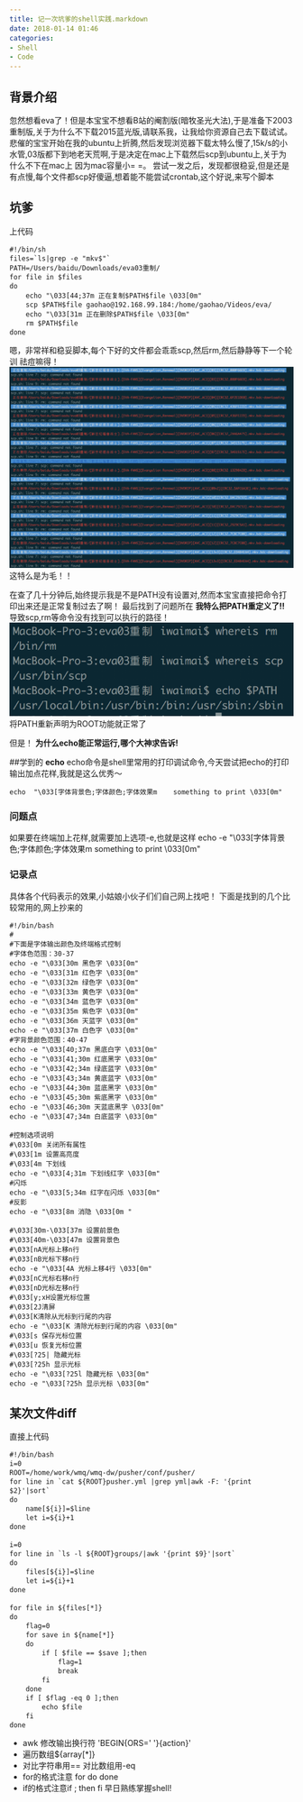 ```yaml
---
title: 记一次坑爹的shell实践.markdown
date: 2018-01-14 01:46
categories: 
- Shell
- Code
---
```

## 背景介绍
忽然想看eva了！但是本宝宝不想看B站的阉割版(暗牧圣光大法),于是准备下2003重制版,关于为什么不下载2015蓝光版,请联系我，让我给你资源自己去下载试试。
悲催的宝宝开始在我的ubuntu上折腾,然后发现浏览器下载太特么慢了,15k/s的小水管,03版都下到地老天荒啊,于是决定在mac上下载然后scp到ubuntu上,关于为什么不下在mac上
因为mac容量小= =。
尝试一发之后，发现都很稳妥,但是还是有点慢,每个文件都scp好傻逼,想着能不能尝试crontab,这个好说,来写个脚本

## 坑爹
上代码
```shell
#!/bin/sh
files=`ls|grep -e "mkv$"`
PATH=/Users/baidu/Downloads/eva03重制/
for file in $files
do
    echo "\033[44;37m 正在复制$PATH$file \033[0m"
    scp $PATH$file gaohao@192.168.99.184:/home/gaohao/Videos/eva/
    echo "\033[31m 正在删除$PATH$file \033[0m"
    rm $PATH$file
done
```
嗯，非常祥和稳妥脚本,每个下好的文件都会乖乖scp,然后rm,然后静静等下一个轮训
祛痘嘛得！
![命令无法找到](/uploads/shell/command_not_found.png)
这特么是为毛！！

在查了几十分钟后,始终提示我是不是PATH没有设置对,然而本宝宝直接把命令打印出来还是正常复制过去了啊！
最后找到了问题所在
**我特么把PATH重定义了!!**
导致scp,rm等命令没有找到可以执行的路径！
![PATH路径](/uploads/shell/PATH.png)
将PATH重新声明为ROOT功能就正常了

但是！
**为什么echo能正常运行,哪个大神求告诉!**

##学到的
**echo**
echo命令是shell里常用的打印调试命令,今天尝试把echo的打印输出加点花样,我就是这么优秀～
```shell
echo  "\033[字体背景色;字体颜色;字体效果m    something to print \033[0m"
```
### 问题点
如果要在终端加上花样,就需要加上选项-e,也就是这样
echo -e "\033[字体背景色;字体颜色;字体效果m    something to print \033[0m"
### 记录点
具体各个代码表示的效果,小姑娘小伙子们们自己网上找吧！
下面是找到的几个比较常用的,网上抄来的
```shell
#!/bin/bash
#
#下面是字体输出颜色及终端格式控制
#字体色范围：30-37
echo -e "\033[30m 黑色字 \033[0m"
echo -e "\033[31m 红色字 \033[0m"
echo -e "\033[32m 绿色字 \033[0m"
echo -e "\033[33m 黄色字 \033[0m"
echo -e "\033[34m 蓝色字 \033[0m"
echo -e "\033[35m 紫色字 \033[0m"
echo -e "\033[36m 天蓝字 \033[0m"
echo -e "\033[37m 白色字 \033[0m"
#字背景颜色范围：40-47
echo -e "\033[40;37m 黑底白字 \033[0m"
echo -e "\033[41;30m 红底黑字 \033[0m"
echo -e "\033[42;34m 绿底蓝字 \033[0m"
echo -e "\033[43;34m 黄底蓝字 \033[0m"
echo -e "\033[44;30m 蓝底黑字 \033[0m"
echo -e "\033[45;30m 紫底黑字 \033[0m"
echo -e "\033[46;30m 天蓝底黑字 \033[0m"
echo -e "\033[47;34m 白底蓝字 \033[0m"

#控制选项说明
#\033[0m 关闭所有属性
#\033[1m 设置高亮度
#\033[4m 下划线
echo -e "\033[4;31m 下划线红字 \033[0m"
#闪烁
echo -e "\033[5;34m 红字在闪烁 \033[0m"
#反影
echo -e "\033[8m 消隐 \033[0m "

#\033[30m-\033[37m 设置前景色
#\033[40m-\033[47m 设置背景色
#\033[nA光标上移n行
#\033[nB光标下移n行
echo -e "\033[4A 光标上移4行 \033[0m"
#\033[nC光标右移n行
#\033[nD光标左移n行
#\033[y;xH设置光标位置
#\033[2J清屏
#\033[K清除从光标到行尾的内容
echo -e "\033[K 清除光标到行尾的内容 \033[0m"
#\033[s 保存光标位置
#\033[u 恢复光标位置
#\033[?25| 隐藏光标
#\033[?25h 显示光标
echo -e "\033[?25l 隐藏光标 \033[0m"
echo -e "\033[?25h 显示光标 \033[0m"
```
## 某次文件diff
直接上代码
```shell
#!/bin/bash
i=0
ROOT=/home/work/wmq/wmq-dw/pusher/conf/pusher/
for line in `cat ${ROOT}pusher.yml |grep yml|awk -F: '{print $2}'|sort`
do
    name[${i}]=$line
    let i=${i}+1
done

i=0
for line in `ls -l ${ROOT}groups/|awk '{print $9}'|sort`
do
    files[${i}]=$line
    let i=${i}+1
done

for file in ${files[*]}
do
    flag=0
    for save in ${name[*]}
    do
        if [ $file == $save ];then
            flag=1
            break
        fi
    done
    if [ $flag -eq 0 ];then
        echo $file
    fi
done
```
* awk 修改输出换行符 'BEGIN{ORS=' '}{action}'
* 遍历数组${array[*]}
* 对比字符串用== 对比数组用-eq
* for的格式注意 for do done
* if的格式注意if ; then fi
早日熟练掌握shell!

